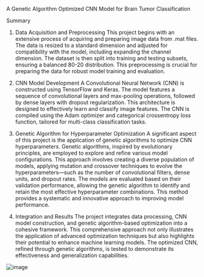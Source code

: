 A Genetic Algorithm Optimized CNN Model for Brain Tumor Classification

Summary
1. Data Acquisition and Preprocessing
This project begins with an extensive process of acquiring and preparing image data from .mat files. The data is resized to a standard dimension and adjusted for compatibility with the model, including expanding the channel dimension. The dataset is then split into training and testing subsets, ensuring a balanced 80-20 distribution. This preprocessing is crucial for preparing the data for robust model training and evaluation.

2. CNN Model Development
A Convolutional Neural Network (CNN) is constructed using TensorFlow and Keras. The model features a sequence of convolutional layers and max-pooling operations, followed by dense layers with dropout regularization. This architecture is designed to effectively learn and classify image features. The CNN is compiled using the Adam optimizer and categorical crossentropy loss function, tailored for multi-class classification tasks.

3. Genetic Algorithm for Hyperparameter Optimization
A significant aspect of this project is the application of genetic algorithms to optimize CNN hyperparameters. Genetic algorithms, inspired by evolutionary principles, are employed to explore and refine various model configurations. This approach involves creating a diverse population of models, applying mutation and crossover techniques to evolve the hyperparameters—such as the number of convolutional filters, dense units, and dropout rates. The models are evaluated based on their validation performance, allowing the genetic algorithm to identify and retain the most effective hyperparameter combinations. This method provides a systematic and innovative approach to improving model performance.

4. Integration and Results
The project integrates data processing, CNN model construction, and genetic algorithm-based optimization into a cohesive framework. This comprehensive approach not only illustrates the application of advanced optimization techniques but also highlights their potential to enhance machine learning models. The optimized CNN, refined through genetic algorithms, is tested to demonstrate its effectiveness and generalization capabilities.

![image](https://github.com/user-attachments/assets/1286dcf6-381f-43ae-a505-56448e1ded85)
